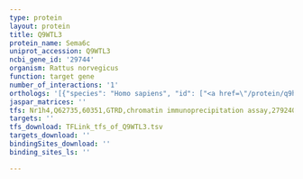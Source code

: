 ```yaml
---
type: protein
layout: protein
title: Q9WTL3
protein_name: Sema6c
uniprot_accession: Q9WTL3
ncbi_gene_id: '29744'
organism: Rattus norvegicus
function: target gene
number_of_interactions: '1'
orthologs: '[{"species": "Homo sapiens", "id": ["<a href=\"/protein/q9h3t2\">Q9H3T2</a>"]}, {"species": "Danio rerio", "id": ["<a href=\"/protein/b8jmb1\">B8JMB1</a>"]}, {"species": "Mus musculus", "id": ["<a href=\"/protein/q9wtm3\">Q9WTM3</a>"]}]'
jaspar_matrices: ''
tfs: Nr1h4,Q62735,60351,GTRD,chromatin immunoprecipitation assay,27924024%5Buid%5D,No
targets: ''
tfs_download: TFLink_tfs_of_Q9WTL3.tsv
targets_download: ''
bindingSites_download: ''
binding_sites_ls: ''

---
```

